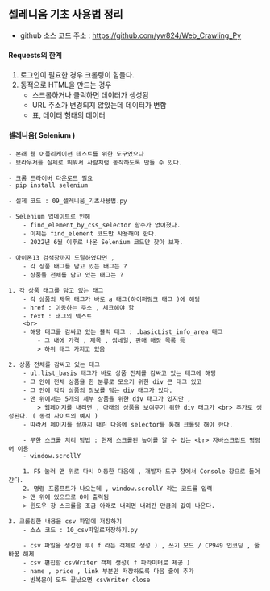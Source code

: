 ## 셀레니움 기초 사용법 정리

- github 소스 코드 주소 : https://github.com/yw824/Web_Crawling_Py

#### Requests의 한계
1. 로그인이 필요한 경우 크롤링이 힘들다.
2. 동적으로 HTML을 만드는 경우
    - 스크롤하거나 클릭하면 데이터가 생성됨 
    - URL 주소가 변경되지 않았는데 데이터가 변함
    - 표, 데이터 형태의 데이터


#### 셀레니움( Selenium )
    - 본래 웹 어플리케이션 테스트를 위한 도구였으나
    - 브라우저를 실제로 띄워서 사람처럼 동작하도록 만들 수 있다.

    - 크롬 드라이버 다운로드 필요
    - pip install selenium

    - 실제 코드 : 09_셀레니움_기초사용법.py

    - Selenium 업데이트로 인해 
        - find_element_by_css_selector 함수가 없어졌다.
        - 이제는 find_element 코드만 사용해야 한다.
        - 2022년 6월 이후로 나온 Selenium 코드만 찾아 보자.
    
    - 아이폰13 검색창까지 도달하였다면 , 
        - 각 상품 태그를 담고 있는 태그는 ? 
        - 상품들 전체를 담고 있는 태그는 ? 
    
    1. 각 상품 태그를 담고 있는 태그 
        - 각 상품의 제목 태그가 바로 a 태그(하이퍼링크 태그 )에 해당
        - href : 이동하는 주소 , 체크해야 함
        - text : 태그의 텍스트
        <br>
        - 해당 태그를 감싸고 있는 블럭 태그 : .basicList_info_area 태그
            - 그 내에 가격 , 제목 , 썸네일, 판매 매장 목록 등 
            > 하위 태그 가지고 있음

    2. 상품 전체를 감싸고 있는 태그
        - ul.list_basis 태그가 바로 상품 전체를 감싸고 있는 태그에 해당
        - 그 안에 전체 상품을 한 분류로 모으기 위한 div 큰 태그 있고
        - 그 안에 각각 상품의 정보를 담는 div 태그가 있다.
        - 맨 위에서는 5개의 세부 상품을 위한 div 태그가 있지만 , 
            > 웹페이지를 내리면 , 아래의 상품을 보여주기 위한 div 태그가 <br> 추가로 생성된다. ( 동적 사이트의 예시 )
        - 따라서 페이지를 끝까지 내린 다음에 selector를 통해 크롤링 해야 한다.

        - 무한 스크롤 처리 방법 : 현재 스크롤된 높이를 알 수 있는 <br> 자바스크립트 명령어 이용
        - window.scrollY

        1. F5 눌러 맨 위로 다시 이동한 다음에 , 개발자 도구 창에서 Console 창으로 들어간다.
        2. 명령 프롬프트가 나오는데 , window.scrollY 라는 코드를 입력 
        > 맨 위에 있으므로 0이 출력됨
        > 윈도우 창 스크롤을 조금 아래로 내리면 내려간 만큼의 값이 나온다.
    
    3. 크롤링한 내용을 csv 파일에 저장하기
        - 소스 코드 : 10_csv파일로저장하기.py

        - csv 파일을 생성한 후( f 라는 객체로 생성 ) , 쓰기 모드 / CP949 인코딩 , 줄바꿈 해제
        - csv 편집할 csvWriter 객체 생성( f 파라미터로 제공 )
        - name , price , link 부분만 저장하도록 다음 줄에 추가
        - 반복문이 모두 끝났으면 csvWriter close
